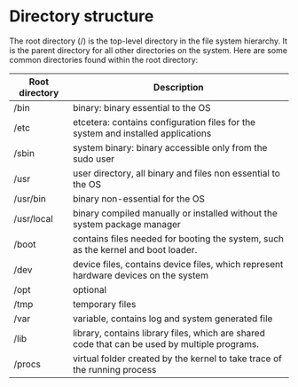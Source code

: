 # Directory structure

The root directory (/) is the top-level directory in the file system hierarchy. It is the parent directory for all other directories on the system.
Here are some common directories found within the root directory:

| Root directory     | Description |
| ------------------ | ----------- |
| /bin               | binary: binary essential to the OS       |
| /etc               | etcetera: contains configuration files for the system and installed applications |
| /sbin              | system binary: binary accessible only from the sudo user |
| /usr               | user directory, all binary and files non essential to the OS |
| /usr/bin           | binary non-essential for the OS
| /usr/local         | binary compiled manually or installed without the system package manager |
| /boot              | contains files needed for booting the system, such as the kernel and boot loader. |
| /dev               | device files, contains device files, which represent hardware devices on the system |
| /opt               | optional |
| /tmp               | temporary files |
| /var               | variable, contains log and system generated file |
| /lib               | library, contains library files, which are shared code that can be used by multiple programs.
| /procs             | virtual folder created by the kernel to take trace of the running process |
<!--  Script to show the footer   -->
<html>
<script
    src="https://code.jquery.com/jquery-3.3.1.js"
    integrity="sha256-2Kok7MbOyxpgUVvAk/HJ2jigOSYS2auK4Pfzbm7uH60="
    crossorigin="anonymous">
</script>
<script>
$(function(){
  $("#footer").load("../footers/footer_first_level_depth.html");
});
</script>
<body>
<div id="footer"></div>
</body>
</html>
